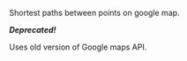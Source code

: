 Shortest paths between points on google map.

**_Deprecated!_**

Uses old version of Google maps API.
